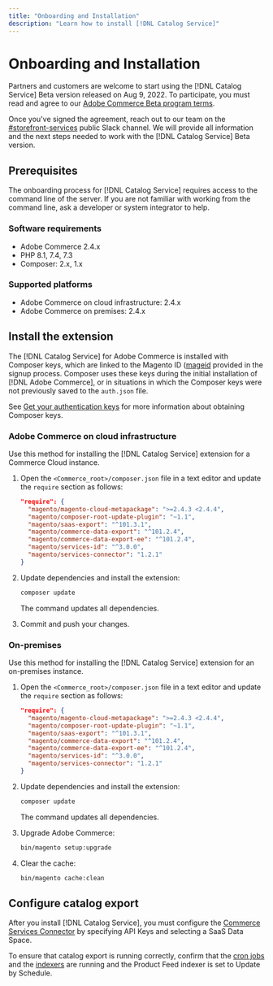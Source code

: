 ```yaml
---
title: "Onboarding and Installation"
description: "Learn how to install [!DNL Catalog Service]"
---
```


# Onboarding and Installation

Partners and customers are welcome to start using the [!DNL Catalog Service] Beta version released on Aug 9, 2022. To participate, you must read and agree to our [Adobe Commerce Beta program terms](https://experiencecloudpanel.adobe.com/h/s/6eGskQlHvLSHztsNmKCWMy).

Once you've signed the agreement, reach out to our team on the [#storefront-services](https://magentocommeng.slack.com/archives/C03HVPG8RS4) public Slack channel. We will provide all information and the next steps needed to work with the [!DNL Catalog Service] Beta version.

## Prerequisites

The onboarding process for [!DNL Catalog Service] requires access to the command line of the server. If you are not familiar with working from the command line, ask a developer or system integrator to help.

### Software requirements

-  Adobe Commerce 2.4.x
-  PHP 8.1, 7.4, 7.3
-  Composer: 2.x, 1.x

### Supported platforms

-  Adobe Commerce on cloud infrastructure: 2.4.x
-  Adobe Commerce on premises: 2.4.x

## Install the extension

The [!DNL Catalog Service] for Adobe Commerce is installed with Composer keys, which are linked to the Magento ID ([mageid](https://developer.adobe.com/commerce/marketplace/guides/sellers/profile-personal/#field-descriptions) provided in the signup process. Composer uses these keys during the initial installation of [!DNL Adobe Commerce], or in situations in which the Composer keys were not previously saved to the `auth.json` file.

See [Get your authentication keys](https://devdocs.magento.com/guides/v2.4/install-gde/prereq/connect-auth.html) for more information about obtaining Composer keys.

### Adobe Commerce on cloud infrastructure

Use this method for installing the [!DNL Catalog Service] extension for a Commerce Cloud instance.

1. Open the `<Commerce_root>/composer.json` file in a text editor and update the `require` section as follows:

   ```json
   "require": {
     "magento/magento-cloud-metapackage": ">=2.4.3 <2.4.4",
     "magento/composer-root-update-plugin": "~1.1",
     "magento/saas-export": "^101.3.1",
     "magento/commerce-data-export": "^101.2.4",    
     "magento/commerce-data-export-ee": "^101.2.4",
     "magento/services-id": "^3.0.0",
     "magento/services-connector": "1.2.1"
   }
   ```

   <!-- What if the customer already has other services installed, and some of these lines are already present? Do they need to delete the duplications? What if the version numbers are different? -->

1. Update dependencies and install the extension:

   ```bash
   composer update
   ```

   The command updates all dependencies.

1. Commit and push your changes.

### On-premises

Use this method for installing the [!DNL Catalog Service] extension for an on-premises instance.

1. Open the `<Commerce_root>/composer.json` file in a text editor and update the `require` section as follows:

   ```json
   "require": {
     "magento/magento-cloud-metapackage": ">=2.4.3 <2.4.4",
     "magento/composer-root-update-plugin": "~1.1",
     "magento/saas-export": "^101.3.1",
     "magento/commerce-data-export": "^101.2.4",    
     "magento/commerce-data-export-ee": "^101.2.4",
     "magento/services-id": "^3.0.0",
     "magento/services-connector": "1.2.1"
   }
   ```

1. Update dependencies and install the extension:

   ```bash
   composer update
   ```

   The command updates all dependencies.

1. Upgrade Adobe Commerce:

   ```bash
   bin/magento setup:upgrade
   ```

1. Clear the cache:

   ```bash
   bin/magento cache:clean
   ```

## Configure catalog export

After you install [!DNL Catalog Service], you must configure the [Commerce Services Connector](../landing/saas.md) by specifying API Keys and selecting a SaaS Data Space.

To ensure that catalog export is running correctly, confirm that the [cron jobs](https://experienceleague.adobe.com/docs/commerce-operations/configuration-guide/cli/configure-cron-jobs.html) and the [indexers](https://experienceleague.adobe.com/docs/commerce-operations/configuration-guide/cli/manage-indexers.html) are running and the Product Feed indexer is set to Update by Schedule.
